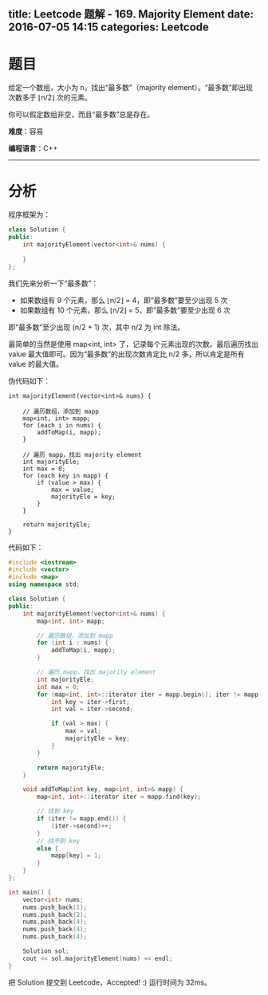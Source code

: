 title: Leetcode 题解 - 169. Majority Element
date: 2016-07-05 14:15
categories: Leetcode
---

# 题目

给定一个数组，大小为 n，找出“最多数”（majority element）。“最多数”即出现次数多于 ⌊n/2⌋ 次的元素。

你可以假定数组非空，而且“最多数”总是存在。

<!-- more -->

**难度**：容易

**编程语言**：C++

---

# 分析

程序框架为：

```cpp
class Solution {
public:
    int majorityElement(vector<int>& nums) {
        
    }
};
```

我们先来分析一下“最多数”：

* 如果数组有 9 个元素，那么 ⌊n/2⌋ = 4，即“最多数”要至少出现 5 次
* 如果数组有 10 个元素，那么 ⌊n/2⌋ = 5，即“最多数”要至少出现 6 次

即“最多数”至少出现 (n/2 + 1) 次，其中 n/2 为 int 除法。

最简单的当然是使用 map<int, int> 了，记录每个元素出现的次数。最后遍历找出 value 最大值即可。因为“最多数”的出现次数肯定比 n/2 多，所以肯定是所有 value 的最大值。

伪代码如下：

```
int majorityElement(vector<int>& nums) {

    // 遍历数组，添加到 mapp
    map<int, int> mapp;
    for (each i in nums) {
        addToMap(i, mapp);
    }

    // 遍历 mapp，找出 majority element
    int majorityEle;
    int max = 0;
    for (each key in mapp) {
        if (value > max) {
            max = value;
            majorityEle = key;
        }
    }

    return majorityEle;
}
```

代码如下：

```cpp
#include <iostream>
#include <vector>
#include <map>
using namespace std;

class Solution {
public:
    int majorityElement(vector<int>& nums) {
        map<int, int> mapp;

        // 遍历数组，添加到 mapp
        for (int i : nums) {
            addToMap(i, mapp);
        }

        // 遍历 mapp，找出 majority element
        int majorityEle;
        int max = 0;
        for (map<int, int>::iterator iter = mapp.begin(); iter != mapp.end(); iter++) {
            int key = iter->first;
            int val = iter->second;

            if (val > max) {
                max = val;
                majorityEle = key;
            }
        }

        return majorityEle;
    }

    void addToMap(int key, map<int, int>& mapp) {
        map<int, int>::iterator iter = mapp.find(key);

        // 找到 key
        if (iter != mapp.end()) {
            (iter->second)++;
        }
        // 找不到 key
        else {
            mapp[key] = 1;
        }
    }
};

int main() {
    vector<int> nums;
    nums.push_back(1);
    nums.push_back(2);
    nums.push_back(4);
    nums.push_back(4);
    nums.push_back(4);

    Solution sol;
    cout << sol.majorityElement(nums) << endl;
}
```

把 Solution 提交到 Leetcode，Accepted! :) 运行时间为 32ms。
